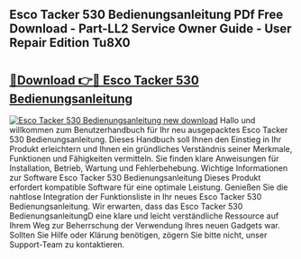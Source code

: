 ## Esco Tacker 530 Bedienungsanleitung PDf Free Download - Part-LL2 Service Owner Guide - User Repair Edition Tu8X0

# <h2><a href="http://df3pxt.blite.top/?on=Esco+Tacker+530+Bedienungsanleitung">🔗Download 👉🔴 Esco Tacker 530 Bedienungsanleitung</a></h2>

[![Esco Tacker 530 Bedienungsanleitung new download](https://i.imgur.com/lujVjoI.png)](http://df3pxt.blite.top/?on=Esco+Tacker+530+Bedienungsanleitung)
Hallo und willkommen zum Benutzerhandbuch für Ihr neu ausgepacktes Esco Tacker 530 Bedienungsanleitung. Dieses Handbuch soll Ihnen den Einstieg in Ihr Produkt erleichtern und Ihnen ein gründliches Verständnis seiner Merkmale, Funktionen und Fähigkeiten vermitteln. Sie finden klare Anweisungen für Installation, Betrieb, Wartung und Fehlerbehebung. Wichtige Informationen zur Software Esco Tacker 530 Bedienungsanleitung Dieses Produkt erfordert kompatible Software für eine optimale Leistung. Genießen Sie die nahtlose Integration der Funktionsliste in Ihr neues Esco Tacker 530 Bedienungsanleitung. Wir erwarten, dass das Esco Tacker 530 BedienungsanleitungD eine klare und leicht verständliche Ressource auf Ihrem Weg zur Beherrschung der Verwendung Ihres neuen Gadgets war. Sollten Sie Hilfe oder Klärung benötigen, zögern Sie bitte nicht, unser Support-Team zu kontaktieren.
